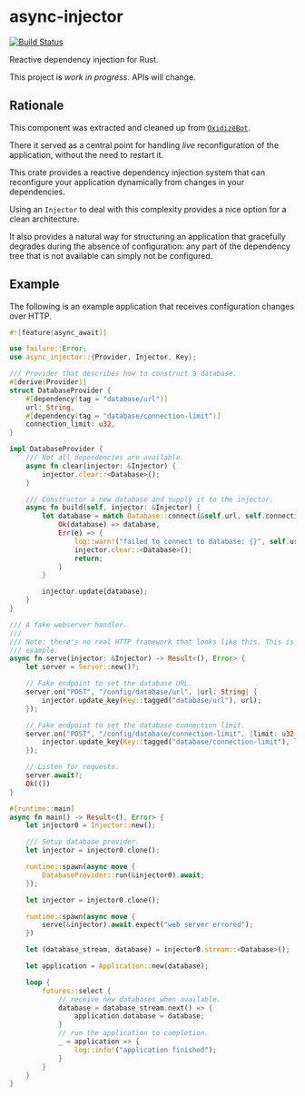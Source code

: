 # async-injector

[![Build Status](https://travis-ci.org/udoprog/async-injector.svg?branch=master)](https://travis-ci.org/udoprog/async-injector)

Reactive dependency injection for Rust.

This project is _work in progress_. APIs will change.

## Rationale

This component was extracted and cleaned up from [`OxidizeBot`].

There it served as a central point for handling _live_ reconfiguration of the
application, without the need to restart it.

This crate provides a reactive dependency injection system that can reconfigure
your application dynamically from changes in your dependencies.

Using an `Injector` to deal with this complexity provides a nice option for a
clean architecture.

It also provides a natural way for structuring an application that gracefully
degrades during the absence of configuration: any part of the dependency tree
that is not available can simply not be configured.

[`OxidizeBot`]: https://github.com/udoprog/OxidizeBot

## Example

The following is an example application that receives configuration changes
over HTTP.

```rust
#![feature(async_await)]

use failure::Error;
use async_injector::{Provider, Injector, Key};

/// Provider that describes how to construct a database.
#[derive(Provider)]
struct DatabaseProvider {
    #[dependency(tag = "database/url")]
    url: String,
    #[dependency(tag = "database/connection-limit")]
    connection_limit: u32,
}

impl DatabaseProvider {
    /// Not all dependencies are available.
    async fn clear(injector: &Injector) {
        injector.clear::<Database>();
    }

    /// Constructor a new database and supply it to the injector.
    async fn build(self, injector: &Injector) {
        let database = match Database::connect(&self.url, self.connection_limit).await {
            Ok(database) => database,
            Err(e) => {
                log::warn!("failed to connect to database: {}", self.url);
                injector.clear::<Database>();
                return;
            }
        }

        injector.update(database);
    }
}

/// A fake webserver handler.
///
/// Note: there's no real HTTP framework that looks like this. This is just an
/// example.
async fn serve(injector: &Injector) -> Result<(), Error> {
    let server = Server::new()?;

    // Fake endpoint to set the database URL.
    server.on("POST", "/config/database/url", |url: String| {
        injector.update_key(Key::tagged("database/url"), url);
    });

    // Fake endpoint to set the database connection limit.
    server.on("POST", "/config/database/connection-limit", |limit: u32| {
        injector.update_key(Key::tagged("database/connection-limit"), limit);
    });

    // Listen for requests.
    server.await?;
    Ok(())
}

#[runtime::main]
async fn main() -> Result<(), Error> {
    let injector0 = Injector::new();

    /// Setup database provider.
    let injector = injector0.clone();

    runtime::spawn(async move {
        DatabaseProvider::run(&injector0).await;
    });

    let injector = injector0.clone();

    runtime::spawn(async move {
        serve(&injector).await.expect("web server errored");
    })

    let (database_stream, database) = injector0.stream::<Database>();

    let application = Application::new(database);

    loop {
        futures::select {
            // receive new databases when available.
            database = database_stream.next() => {
                application.database = database;
            }
            // run the application to completion.
            _ = application => {
                log::info!("application finished");
            }
        }
    }
}
```